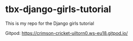 # tbx-django-girls-tutorial
This is my repo for the Django girls tutorial

Gitpod: https://crimson-cricket-uiltorn0.ws-eu18.gitpod.io/